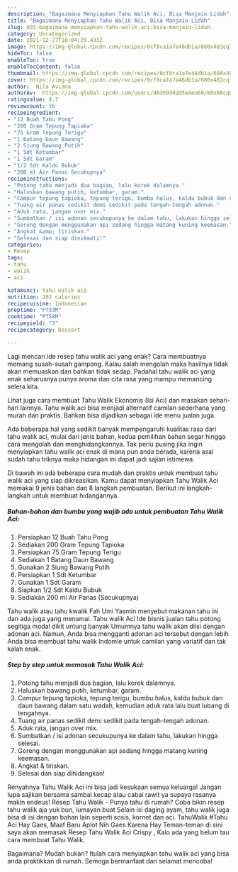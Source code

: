 ```yaml
---
description: "Bagaimana Menyiapkan Tahu Walik Aci, Bisa Manjain Lidah"
title: "Bagaimana Menyiapkan Tahu Walik Aci, Bisa Manjain Lidah"
slug: 603-bagaimana-menyiapkan-tahu-walik-aci-bisa-manjain-lidah
category: Uncategorized
date: 2021-12-27T10:04:29.433Z
image: https://img-global.cpcdn.com/recipes/0cf8ca1a7e46db1a/680x482cq70/tahu-walik-aci-foto-resep-utama.jpg
hideToc: false
enableToc: true
enableTocContent: false
thumbnail: https://img-global.cpcdn.com/recipes/0cf8ca1a7e46db1a/680x482cq70/tahu-walik-aci-foto-resep-utama.jpg
cover: https://img-global.cpcdn.com/recipes/0cf8ca1a7e46db1a/680x482cq70/tahu-walik-aci-foto-resep-utama.jpg
author:  Nila Aviana
authorAv:  https://img-global.cpcdn.com/users/d0359302d5e4ee08/60x60cq50/avatar.jpg
ratingvalue: 4.2
reviewcount: 16
recipeingredient:
- "12 Buah Tahu Pong"
- "200 Gram Tepung Tapioka"
- "75 Gram Tepung Terigu"
- "1 Batang Daun Bawang"
- "2 Siung Bawang Putih"
- "1 Sdt Ketumbar"
- "1 Sdt Garam"
- "1/2 Sdt Kaldu Bubuk"
- "200 ml Air Panas Secukupnya"
recipeinstructions:
- "Potong tahu menjadi dua bagian, lalu korek dalamnya."
- "Haluskan bawang putih, ketumbar, garam."
- "Campur tepung tapioka, tepung terigu, bumbu halus, kaldu bubuk dan daun bawang dalam satu wadah, kemudian aduk rata lalu buat lubang di tengahnya."
- "Tuang air panas sedikit demi sedikit pada tengah-tengah adonan."
- "Aduk rata, jangan over mix."
- "Sumbatkan / isi adonan secukupunya ke dalam tahu, lakukan hingga selesai."
- "Goreng dengan menggunakan api sedang hingga matang kuning keemasan."
- "Angkat &amp; tiriskan."
- "Selesai dan siap dinikmati!"
categories:
- Resep
tags:
- tahu
- walik
- aci

katakunci: tahu walik aci 
nutrition: 202 calories
recipecuisine: Indonesian
preptime: "PT33M"
cooktime: "PT58M"
recipeyield: "3"
recipecategory: Dessert

---
```



Lagi mencari ide resep tahu walik aci yang enak? Cara membuatnya memang susah-susah gampang. Kalau salah mengolah maka hasilnya tidak akan memuaskan dan bahkan tidak sedap. Padahal tahu walik aci yang enak seharusnya punya aroma dan cita rasa yang mampu memancing selera kita.


Lihat juga cara membuat Tahu Walik Ekonomis (Isi Aci) dan masakan sehari-hari lainnya. Tahu walik aci bisa menjadi alternatif camilan sederhana yang murah dan praktis. Bahkan bisa dijadikan sebagai ide menu jualan juga.

Ada beberapa hal yang sedikit banyak mempengaruhi kualitas rasa dari tahu walik aci, mulai dari jenis bahan, kedua pemilihan bahan segar hingga cara mengolah dan menghidangkannya. Tak perlu pusing jika ingin menyiapkan tahu walik aci enak di mana pun anda berada, karena asal sudah tahu triknya maka hidangan ini dapat jadi sajian istimewa.


Di bawah ini ada beberapa cara mudah dan praktis untuk membuat tahu walik aci yang siap dikreasikan. Kamu dapat menyiapkan Tahu Walik Aci memakai 9 jenis bahan dan 8 langkah pembuatan. Berikut ini langkah-langkah untuk membuat hidangannya.

<!--inarticleads1-->

##### Bahan-bahan dan bumbu yang wajib ada untuk pembuatan Tahu Walik Aci:

1. Persiapkan 12 Buah Tahu Pong
1. Sediakan 200 Gram Tepung Tapioka
1. Persiapkan 75 Gram Tepung Terigu
1. Sediakan 1 Batang Daun Bawang
1. Gunakan 2 Siung Bawang Putih
1. Persiapkan 1 Sdt Ketumbar
1. Gunakan 1 Sdt Garam
1. Siapkan 1/2 Sdt Kaldu Bubuk
1. Sediakan 200 ml Air Panas (Secukupnya)


Tahu walik atau tahu kwalik Fah Umi Yasmin menyebut makanan tahu ini dan ada juga yang menamai. Tahu walik Aci Ide bisnis jualan tahu potong segitiga modal dikit untung banyak Umumnya tahu walik akan diisi dengan adonan aci. Namun, Anda bisa mengganti adonan aci tersebut dengan lebih Anda bisa membuat tahu walik Indomie untuk camilan yang variatif dan tak kalah enak. 

<!--inarticleads2-->

##### Step by step untuk memasak Tahu Walik Aci:

1. Potong tahu menjadi dua bagian, lalu korek dalamnya.
1. Haluskan bawang putih, ketumbar, garam.
1. Campur tepung tapioka, tepung terigu, bumbu halus, kaldu bubuk dan daun bawang dalam satu wadah, kemudian aduk rata lalu buat lubang di tengahnya.
1. Tuang air panas sedikit demi sedikit pada tengah-tengah adonan.
1. Aduk rata, jangan over mix.
1. Sumbatkan / isi adonan secukupunya ke dalam tahu, lakukan hingga selesai.
1. Goreng dengan menggunakan api sedang hingga matang kuning keemasan.
1. Angkat &amp; tiriskan.
1. Selesai dan siap dihidangkan!

Renyahnya Tahu Walik Aci ini bisa jadi kesukaan semua keluarga! Jangan lupa sajikan bersama sambal kecap atau cabai rawit ya supaya rasanya makin endeus! Resep Tahu Walik - Punya tahu di rumah? Coba bikin resep tahu walik aja yuk bun, lumayan buat Selain isi daging ayam, tahu walik juga bisa di isi dengan bahan lain seperti sosis, kornet dan aci. TahuWalik #Tahu Aci Hay Gaes, Maaf Baru Aplot Nih Gaes Karena Hay Teman-teman di sini saya akan memasak Resep Tahu Walik Aci Crispy , Kalo ada yang belum tau cara membuat Tahu Walik. 

Bagaimana? Mudah bukan? Itulah cara menyiapkan tahu walik aci yang bisa anda praktikkan di rumah. Semoga bermanfaat dan selamat mencoba!
